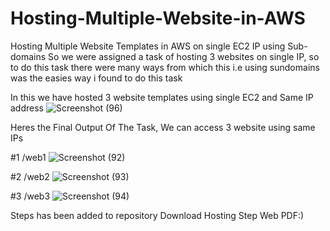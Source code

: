 # Hosting-Multiple-Website-in-AWS
Hosting Multiple Website Templates  in AWS on single EC2 IP using Sub-domains
So we were assigned a task of hosting 3 websites on single IP, so to do this task there were many ways from which this i.e using sundomains was the easies way i found to do this task

In this we have hosted 3 website templates using single EC2 and Same IP address
![Screenshot (96)](https://github.com/user-attachments/assets/99a5a092-c5bd-4d08-95e6-214ff4bcc881)

Heres the Final Output Of The Task, We can access 3 website using same IPs

#1 /web1
![Screenshot (92)](https://github.com/user-attachments/assets/9f6eb3e1-3509-4b24-acae-f6b644783639)

#2 /web2
![Screenshot (93)](https://github.com/user-attachments/assets/fcb609a3-ca4b-44c9-8871-4ed6bcbcf85a)

#3 /web3
![Screenshot (94)](https://github.com/user-attachments/assets/8317862f-8020-423c-9ffc-faf6d14430a1)


Steps has been added to repository  Download Hosting Step Web PDF:)
